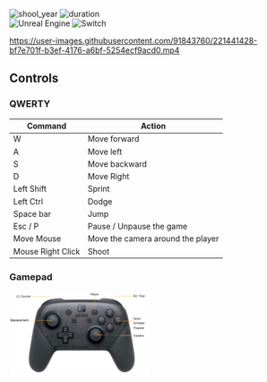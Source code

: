 ![shool_year](https://img.shields.io/badge/shool_year-second-blue)
![duration](https://img.shields.io/badge/duration-3_weeks-blue)  
![Unreal Engine](https://img.shields.io/badge/Unreal_Engine_4-%23313131.svg?style=for-the-badge&logo=unrealengine&logoColor=white&style=plastic)
![Switch](https://img.shields.io/badge/Switch-E60012?style=for-the-badge&logo=nintendo-switch&logoColor=white&style=plastic)

https://user-images.githubusercontent.com/91843760/221441428-bf7e701f-b3ef-4176-a6bf-5254ecf9acd0.mp4

## **Controls**

### QWERTY

Command             | Action
-------             | ------
W                   | Move forward
A                   | Move left
S                   | Move backward
D                   | Move Right
Left Shift          | Sprint
Left Ctrl           | Dodge
Space bar           | Jump
Esc / P             | Pause / Unpause the game
Move Mouse          | Move the camera around the player
Mouse Right Click   | Shoot

### **Gamepad**

<img src="Annexes/GamepadInputs2.png" width=50% height=50%>
